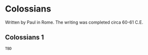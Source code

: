 # Colossians

Written by Paul in Rome. The writing was completed circa 60-61 C.E.

## Colossians 1

```
TBD
```



